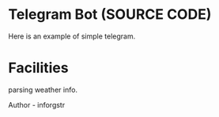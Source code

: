 # Telegram Bot (SOURCE CODE)
Here is an example of simple telegram.

# Facilities
parsing weather info.


Author - inforgstr
